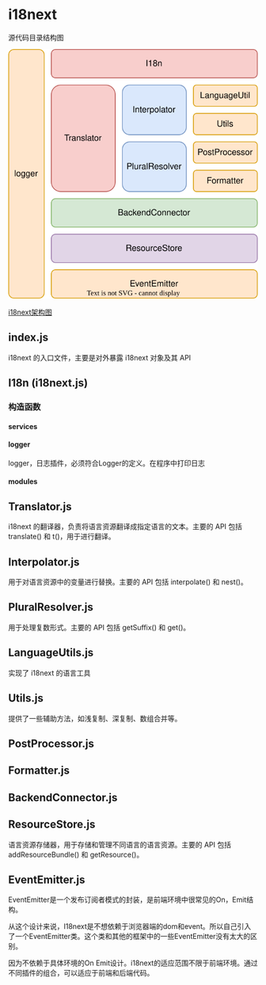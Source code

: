 <TitleList></TitleList>

# i18next

源代码目录结构图

![i18next架构图](./images/i18next.drawio.svg)  

[i18next架构图](https://app.diagrams.net/#G1t4mr-xTsH7L1Cfb-Irjhe6T3AZAexj8a)
## index.js
i18next 的入口文件，主要是对外暴露 i18next 对象及其 API

## I18n (i18next.js)

### 构造函数
#### services
#### logger
logger，日志插件，必须符合Logger的定义。在程序中打印日志
#### modules 

## Translator.js
i18next 的翻译器，负责将语言资源翻译成指定语言的文本。主要的 API 包括 translate() 和 t()，用于进行翻译。

## Interpolator.js
用于对语言资源中的变量进行替换。主要的 API 包括 interpolate() 和 nest()。

## PluralResolver.js
用于处理复数形式。主要的 API 包括 getSuffix() 和 get()。

## LanguageUtils.js
实现了 i18next 的语言工具

## Utils.js
提供了一些辅助方法，如浅复制、深复制、数组合并等。

## PostProcessor.js

## Formatter.js


## BackendConnector.js
## ResourceStore.js
语言资源存储器，用于存储和管理不同语言的语言资源。主要的 API 包括 addResourceBundle() 和 getResource()。

## EventEmitter.js
EventEmitter是一个发布订阅者模式的封装，是前端环境中很常见的On，Emit结构。  

从这个设计来说，I18next是不想依赖于浏览器端的dom和event。所以自己引入了一个EventEmitter类。这个类和其他的框架中的一些EventEmitter没有太大的区别。  

因为不依赖于具体环境的On Emit设计。i18next的适应范围不限于前端环境。通过不同插件的组合，可以适应于前端和后端代码。

